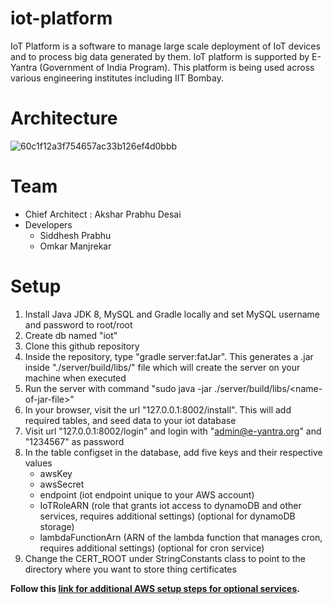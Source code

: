 # iot-platform

IoT Platform is a software to manage large scale deployment of IoT devices and to process big data generated by them. 
IoT platform is supported by E-Yantra (Government of India Program). This platform is being used across various 
engineering institutes including IIT Bombay.  

Architecture
=======
![60c1f12a3f754657ac33b126ef4d0bbb](https://user-images.githubusercontent.com/1313078/34651772-de7ddc08-f3fa-11e7-9aae-7e0ba8abb6fc.png)

Team
====
- Chief Architect : Akshar Prabhu Desai
- Developers 
    - Siddhesh Prabhu
    - Omkar Manjrekar 

Setup
======

1. Install Java JDK 8, MySQL and Gradle locally and set MySQL username and password to root/root
2. Create db named "iot"
3. Clone this github repository
4. Inside the repository, type "gradle server:fatJar". This generates a .jar inside "./server/build/libs/" file which will create the server on your machine when executed
5. Run the server with command "sudo java -jar ./server/build/libs/&lt;name-of-jar-file&gt;" 
6. In your browser, visit the url "127.0.0.1:8002/install". This will add required tables, and seed data to your iot database 
7. Visit url "127.0.0.1:8002/login" and login with "admin@e-yantra.org" and "1234567" as password
8. In the table configset in the database, add five keys and their respective values
    - awsKey
    - awsSecret 
    - endpoint (iot endpoint unique to your AWS account)    
    - IoTRoleARN (role that grants iot access to dynamoDB and other services, requires additional settings) (optional for dynamoDB storage)
    - lambdaFunctionArn (ARN of the lambda function that manages cron, requires additional settings) (optional for cron service)
9. Change the CERT_ROOT under StringConstants class to point to the directory where you want to store thing certificates


**Follow this [link for additional AWS setup steps for optional services](https://github.com/manjrekarom/iot-platform/blob/master/AWS-SETUP.md).**
